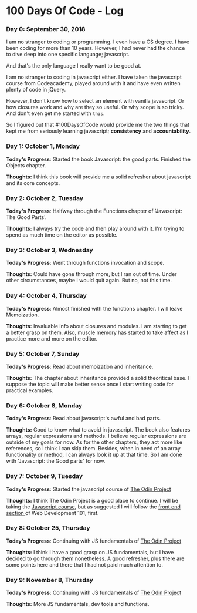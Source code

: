 # 100 Days Of Code - Log

### Day 0: September 30, 2018

I am no stranger to coding or programming. I even have a CS degree. I have been coding for more than 10 years. However, I had never had the chance to dive deep into one specific language; javascript.

And that's the only language I really want to be good at.

I am no stranger to coding in javascript either. I have taken the javascript course from Codeacademy, played around with it and have even written plenty of code in jQuery.

However, I don't know how to select an element with vanilla javascript. Or how closures work and why are they so useful. Or why scope is so tricky. And don't even get me started with `this`.

So I figured out that #100DaysOfCode would provide me the two things that kept me from seriously learning javascript; **consistency** and **accountability**.

### Day 1: October 1, Monday

**Today's Progress**: Started the book Javascript: the good parts. Finished the Objects chapter.

**Thoughts:** I think this book will provide me a solid refresher about javascript and its core concepts.

### Day 2: October 2, Tuesday

**Today's Progress**: Halfway through the Functions chapter of 'Javascript: The Good Parts'. 

**Thoughts:** I always try the code and then play around with it. I'm trying to spend as much time on the editor as possible.

### Day 3: October 3, Wednesday

**Today's Progress**: Went through functions invocation and scope.

**Thoughts:** Could have gone through more, but I ran out of time. Under other circumstances, maybe I would quit again. But no, not this time. 

### Day 4: October 4, Thursday

**Today's Progress**: Almost finished with the functions chapter. I will leave Memoization.

**Thoughts:** Invaluable info about closures and modules. I am starting to get a better grasp on them. Also, muscle memory has started to take affect as I practice more and more on the editor.

### Day 5: October 7, Sunday

**Today's Progress**: Read about memoization and inheritance.

**Thoughts:** The chapter about inheritance provided a solid theoritical base. I suppose the topic will make better sense once I start writing code for practical examples.

### Day 6: October 8, Monday

**Today's Progress**: Read about javascript's awful and bad parts.

**Thoughts:** Good to know what to avoid in javascript. The book also features arrays, regular expressions and methods. I believe regular expressions are outside of my goals for now. As for the other chapters, they act more like references, so I think I can skip them. Besides, when in need of an array functionality or method, I can always look it up at that time. So I am done with 'Javascript: the Good parts' for now.

### Day 7: October 9, Tuesday

**Today's Progress**: Started the javascript course of [The Odin Project](https://www.theodinproject.com/)

**Thoughts:** I think The Odin Project is a good place to continue. I will be taking the [Javascript course](https://www.theodinproject.com/courses/javascript), but as suggested I will follow the [front end section ](https://www.theodinproject.com/courses/web-development-101#section-the-front-end) of Web Development 101, first.

### Day 8: October 25, Thursday

**Today's Progress**: Continuing with JS fundamentals of [The Odin Project](https://www.theodinproject.com/)

**Thoughts:** I think I have a good grasp on JS fundamentals, but I have decided to go through them nonetheless. A good refresher, plus there are some points here and there that I had not paid much attention to.

### Day 9: November 8, Thursday

**Today's Progress**: Continuing with JS fundamentals of [The Odin Project](https://www.theodinproject.com/)

**Thoughts:** More JS fundamentals, dev tools and functions.
